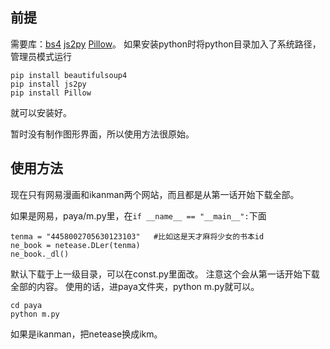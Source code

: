 ## 前提

需要库：[bs4](https://pypi.python.org/pypi/beautifulsoup4#downloads) [js2py](https://github.com/PiotrDabkowski/Js2Py) [Pillow](https://pypi.python.org/pypi/Pillow/4.1.1)。
如果安装python时将python目录加入了系统路径，管理员模式运行

```
pip install beautifulsoup4
pip install js2py
pip install Pillow
```
就可以安装好。

暂时没有制作图形界面，所以使用方法很原始。

## 使用方法

现在只有网易漫画和ikanman两个网站，而且都是从第一话开始下载全部。

如果是网易，paya/m.py里，在`if __name__ == "__main__":`下面

```
tenma = "4458002705630123103"	#比如这是天才麻将少女的书本id
ne_book = netease.DLer(tenma)
ne_book._dl()
```

默认下载于上一级目录，可以在const.py里面改。
注意这个会从第一话开始下载全部的内容。
使用的话，进paya文件夹，python m.py就可以。

```
cd paya
python m.py
```

如果是ikanman，把netease换成ikm。